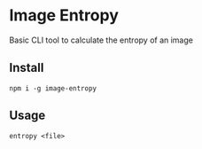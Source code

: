 # Image Entropy

Basic CLI tool to calculate the entropy of an image

## Install
```
npm i -g image-entropy
```

## Usage
```
entropy <file>
```
